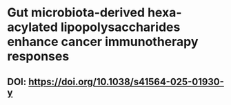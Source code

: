 # Gut microbiota-derived hexa-acylated lipopolysaccharides enhance cancer immunotherapy responses

## DOI: https://doi.org/10.1038/s41564-025-01930-y